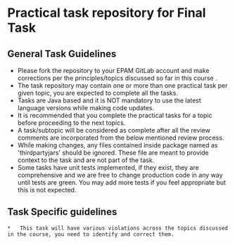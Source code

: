 # Practical task repository for Final Task

## General Task Guidelines

*	Please fork the repository to your EPAM GitLab account and make corrections per the principles/topics discussed so far in this course . 
*	The task repository may contain one or more than one practical task per given topic, you are expected to complete all the tasks.
*	Tasks are Java based and it is NOT mandatory to use the latest language versions while making code updates.
*	It is recommended that you complete the practical tasks for a topic before proceeding to the next topics.
*	A task/subtopic will be considered as complete after all the review comments are incorporated from the below mentioned review process.
*	While making changes, any files contained inside package named as 'thirdpartyjars' should be ignored. These file are meant to provide context to the task and are not part of the task.
*	Some tasks have unit tests implemented, if they exist, they are comprehensive and we are free to change production code in any way until tests are green. You may add more tests if you feel appropriate but this is not expected.





## Task Specific guidelines

```
*	This task will have various violations across the topics discussed in the course, you need to identify and correct them.
```
